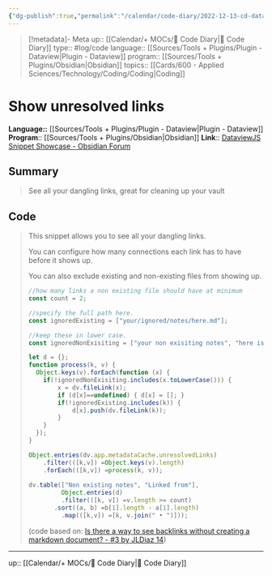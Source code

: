 ```yaml
---
{"dg-publish":true,"permalink":"/calendar/code-diary/2022-12-13-cd-dataview-show-unresolved-links/","title":"Show unresolved links"}
---
```


> [!metadata]- Meta
> up:: [[Calendar/+ MOCs/🧪 Code Diary\|🧪 Code Diary]]
> type:: #log/code 
> language:: [[Sources/Tools + Plugins/Plugin - Dataview\|Plugin - Dataview]]
> program:: [[Sources/Tools + Plugins/Obsidian\|Obsidian]]
> topics:: [[Cards/600 - Applied Sciences/Technology/Coding/Coding\|Coding]]


# Show unresolved links
**Language::**  [[Sources/Tools + Plugins/Plugin - Dataview\|Plugin - Dataview]]
**Program**:: [[Sources/Tools + Plugins/Obsidian\|Obsidian]]
**Link**:: [DataviewJS Snippet Showcase - Obsidian Forum](https://forum.obsidian.md/t/dataviewjs-snippet-showcase/17847/146)

## Summary
> See all your dangling links, great for cleaning up your vault

## Code
> 
> This snippet allows you to see all your dangling links.  
> 
> You can configure how many connections each link has to have before it shows up.  
> 
> You can also exclude existing and non-existing files from showing up.
> 
> ```javascript
> //how many links a non existing file should have at minimum
> const count = 2;
> 
> //specify the full path here.
> const ignoredExisting = ["your/ignored/notes/here.md"];
> 
> //keep these in lower case.
> const ignoredNonExisiting = ["your non exisiting notes", "here is note that does not exist"];
> 
> let d = {};
> function process(k, v) {
>   Object.keys(v).forEach(function (x) {
>     if(!ignoredNonExisiting.includes(x.toLowerCase())) {
>         x = dv.fileLink(x);
>         if (d[x]==undefined) { d[x] = []; }
>         if(!ignoredExisting.includes(k)) {
>             d[x].push(dv.fileLink(k));
>         }
>     }
>   });
> }
> 
> Object.entries(dv.app.metadataCache.unresolvedLinks)
>     .filter(([k,v]) =Object.keys(v).length)
>     .forEach(([k,v]) =process(k, v));
>     
> dv.table(["Non existing notes", "Linked from"],
>          Object.entries(d)
>          .filter(([k, v]) =v.length >= count)
> 	     .sort((a, b) =b[1].length - a[1].length)
>          .map(([k,v]) =[k, v.join(" • ")]));
> ```
> 
> (code based on: [Is there a way to see backlinks without creating a markdown document? - #3 by JLDiaz 14](https://forum.obsidian.md/t/is-there-a-way-to-see-backlinks-without-creating-a-markdown-document/26977/3))

---
up:: [[Calendar/+ MOCs/🧪 Code Diary\|🧪 Code Diary]]